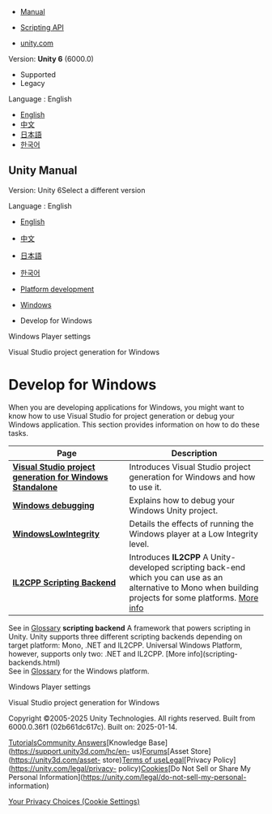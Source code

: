 [](https://docs.unity3d.com)

  * [Manual](../Manual/index.html)
  * [Scripting API](../ScriptReference/index.html)

  * [unity.com](https://unity.com/)

Version: **Unity 6** (6000.0)

  * Supported
  * Legacy

Language : English

  * [English](/Manual/windows-develop.html)
  * [中文](/cn/current/Manual/windows-develop.html)
  * [日本語](/ja/current/Manual/windows-develop.html)
  * [한국어](/kr/current/Manual/windows-develop.html)

[](https://docs.unity3d.com)

## Unity Manual

Version: Unity 6Select a different version

Language : English

  * [English](/Manual/windows-develop.html)
  * [中文](/cn/current/Manual/windows-develop.html)
  * [日本語](/ja/current/Manual/windows-develop.html)
  * [한국어](/kr/current/Manual/windows-develop.html)

  * [Platform development ](PlatformSpecific.html)
  * [Windows](Windows.html)
  * Develop for Windows

[](playersettings-windows.html)

Windows Player settings

[](VisualStudioprojectgenerationWindows.html)

Visual Studio project generation for Windows

# Develop for Windows

When you are developing applications for Windows, you might want to know how
to use Visual Studio for project generation or debug your Windows application.
This section provides information on how to do these tasks.

**Page** | **Description**  
---|---  
**[Visual Studio project generation for Windows Standalone](VisualStudioprojectgenerationWindows.html)** | Introduces Visual Studio project generation for Windows and how to use it.  
**[Windows debugging](WindowsDebugging.html)** | Explains how to debug your Windows Unity project.  
**[WindowsLowIntegrity](WindowsLowIntegrity.html)** | Details the effects of running the Windows player at a Low Integrity level.  
**[IL2CPP Scripting Backend](WindowsPlayerIL2CPPScriptingBackend.html)** | Introduces **IL2CPP** A Unity-developed scripting back-end which you can use as an alternative to Mono when building projects for some platforms. [More info](./scripting-backends-il2cpp.html)  
See in [Glossary](Glossary.html#IL2CPP) **scripting backend** A framework that
powers scripting in Unity. Unity supports three different scripting backends
depending on target platform: Mono, .NET and IL2CPP. Universal Windows
Platform, however, supports only two: .NET and IL2CPP. [More info](scripting-
backends.html)  
See in [Glossary](Glossary.html#ScriptingBackend) for the Windows platform.  
  
[](playersettings-windows.html)

Windows Player settings

[](VisualStudioprojectgenerationWindows.html)

Visual Studio project generation for Windows

Copyright ©2005-2025 Unity Technologies. All rights reserved. Built from
6000.0.36f1 (02b661dc617c). Built on: 2025-01-14.

[Tutorials](https://learn.unity.com/)[Community
Answers](https://answers.unity3d.com)[Knowledge
Base](https://support.unity3d.com/hc/en-
us)[Forums](https://forum.unity3d.com)[Asset Store](https://unity3d.com/asset-
store)[Terms of
use](https://docs.unity3d.com/Manual/TermsOfUse.html)[Legal](https://unity.com/legal)[Privacy
Policy](https://unity.com/legal/privacy-
policy)[Cookies](https://unity.com/legal/cookie-policy)[Do Not Sell or Share
My Personal Information](https://unity.com/legal/do-not-sell-my-personal-
information)

[Your Privacy Choices (Cookie Settings)](javascript:void\(0\);)

